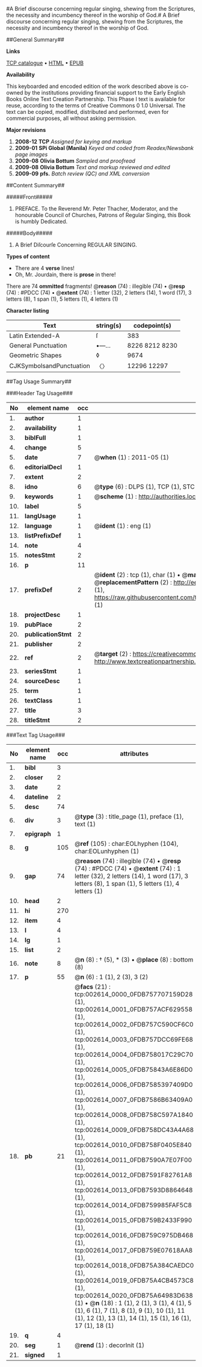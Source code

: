 #A Brief discourse concerning regular singing, shewing from the Scriptures, the necessity and incumbency thereof in the worship of God.#
A Brief discourse concerning regular singing, shewing from the Scriptures, the necessity and incumbency thereof in the worship of God.

##General Summary##

**Links**

[TCP catalogue](http://www.ota.ox.ac.uk/tcp/)  • 
[HTML](http://tei.it.ox.ac.uk/tcp/Texts-HTML/free/N02/N02194.html)  • 
[EPUB](http://tei.it.ox.ac.uk/tcp/Texts-EPUB/free/N02/N02194.epub)

**Availability**

This keyboarded and encoded edition of the
	       work described above is co-owned by the institutions
	       providing financial support to the Early English Books
	       Online Text Creation Partnership. This Phase I text is
	       available for reuse, according to the terms of Creative
	       Commons 0 1.0 Universal. The text can be copied,
	       modified, distributed and performed, even for
	       commercial purposes, all without asking permission.

**Major revisions**

1. __2008-12__ __TCP__ *Assigned for keying and markup*
1. __2009-01__ __SPi Global (Manila)__ *Keyed and coded from Readex/Newsbank page images*
1. __2009-08__ __Olivia Bottum__ *Sampled and proofread*
1. __2009-08__ __Olivia Bottum__ *Text and markup reviewed and edited*
1. __2009-09__ __pfs.__ *Batch review (QC) and XML conversion*

##Content Summary##

#####Front#####

1. PREFACE. To the Reverend Mr. Peter Thacher, Moderator, and the honourable Council of Churches, Patrons of Regular Singing, this Book is humbly Dedicated.

#####Body#####

1. A Brief Diſcourſe Concerning REGULAR SINGING.

**Types of content**

  * There are 4 **verse** lines!
  * Oh, Mr. Jourdain, there is **prose** in there!

There are 74 **ommitted** fragments! 
 @__reason__ (74) : illegible (74)  •  @__resp__ (74) : #PDCC (74)  •  @__extent__ (74) : 1 letter (32), 2 letters (14), 1 word (17), 3 letters (8), 1 span (1), 5 letters (1), 4 letters (1)

**Character listing**


|Text|string(s)|codepoint(s)|
|---|---|---|
|Latin Extended-A|ſ|383|
|General Punctuation|•—…|8226 8212 8230|
|Geometric Shapes|◊|9674|
|CJKSymbolsandPunctuation|〈〉|12296 12297|

##Tag Usage Summary##

###Header Tag Usage###

|No|element name|occ|attributes|
|---|---|---|---|
|1.|__author__|1||
|2.|__availability__|1||
|3.|__biblFull__|1||
|4.|__change__|5||
|5.|__date__|7| @__when__ (1) : 2011-05 (1)|
|6.|__editorialDecl__|1||
|7.|__extent__|2||
|8.|__idno__|6| @__type__ (6) : DLPS (1), TCP (1), STC (1), NOTIS (1), IMAGE-SET (1), EVANS-CITATION (1)|
|9.|__keywords__|1| @__scheme__ (1) : http://authorities.loc.gov/ (1)|
|10.|__label__|5||
|11.|__langUsage__|1||
|12.|__language__|1| @__ident__ (1) : eng (1)|
|13.|__listPrefixDef__|1||
|14.|__note__|4||
|15.|__notesStmt__|2||
|16.|__p__|11||
|17.|__prefixDef__|2| @__ident__ (2) : tcp (1), char (1)  •  @__matchPattern__ (2) : ([0-9\-]+):([0-9IVX]+) (1), (.+) (1)  •  @__replacementPattern__ (2) : http://eebo.chadwyck.com/downloadtiff?vid=$1&page=$2 (1), https://raw.githubusercontent.com/textcreationpartnership/Texts/master/tcpchars.xml#$1 (1)|
|18.|__projectDesc__|1||
|19.|__pubPlace__|2||
|20.|__publicationStmt__|2||
|21.|__publisher__|2||
|22.|__ref__|2| @__target__ (2) : https://creativecommons.org/publicdomain/zero/1.0/ (1), http://www.textcreationpartnership.org/docs/. (1)|
|23.|__seriesStmt__|1||
|24.|__sourceDesc__|1||
|25.|__term__|1||
|26.|__textClass__|1||
|27.|__title__|3||
|28.|__titleStmt__|2||


###Text Tag Usage###

|No|element name|occ|attributes|
|---|---|---|---|
|1.|__bibl__|3||
|2.|__closer__|2||
|3.|__date__|2||
|4.|__dateline__|2||
|5.|__desc__|74||
|6.|__div__|3| @__type__ (3) : title_page (1), preface (1), text (1)|
|7.|__epigraph__|1||
|8.|__g__|105| @__ref__ (105) : char:EOLhyphen (104), char:EOLunhyphen (1)|
|9.|__gap__|74| @__reason__ (74) : illegible (74)  •  @__resp__ (74) : #PDCC (74)  •  @__extent__ (74) : 1 letter (32), 2 letters (14), 1 word (17), 3 letters (8), 1 span (1), 5 letters (1), 4 letters (1)|
|10.|__head__|2||
|11.|__hi__|270||
|12.|__item__|4||
|13.|__l__|4||
|14.|__lg__|1||
|15.|__list__|2||
|16.|__note__|8| @__n__ (8) : † (5), * (3)  •  @__place__ (8) : bottom (8)|
|17.|__p__|55| @__n__ (6) : 1 (1), 2 (3), 3 (2)|
|18.|__pb__|21| @__facs__ (21) : tcp:002614_0000_0FDB757707159D28 (1), tcp:002614_0001_0FDB757ACF629558 (1), tcp:002614_0002_0FDB757C590CF6C0 (1), tcp:002614_0003_0FDB757DCC69FE68 (1), tcp:002614_0004_0FDB758017C29C70 (1), tcp:002614_0005_0FDB75843A6E86D0 (1), tcp:002614_0006_0FDB7585397409D0 (1), tcp:002614_0007_0FDB7586B63409A0 (1), tcp:002614_0008_0FDB758C597A1840 (1), tcp:002614_0009_0FDB758DC43A4A68 (1), tcp:002614_0010_0FDB758F0405E840 (1), tcp:002614_0011_0FDB7590A7E07F00 (1), tcp:002614_0012_0FDB7591F82761A8 (1), tcp:002614_0013_0FDB7593D8864648 (1), tcp:002614_0014_0FDB759985FAF5C8 (1), tcp:002614_0015_0FDB759B2433F990 (1), tcp:002614_0016_0FDB759C975DB468 (1), tcp:002614_0017_0FDB759E07618AA8 (1), tcp:002614_0018_0FDB75A384CAEDC0 (1), tcp:002614_0019_0FDB75A4CB4573C8 (1), tcp:002614_0020_0FDB75A64983D638 (1)  •  @__n__ (18) : 1 (1), 2 (1), 3 (1), 4 (1), 5 (1), 6 (1), 7 (1), 8 (1), 9 (1), 10 (1), 11 (1), 12 (1), 13 (1), 14 (1), 15 (1), 16 (1), 17 (1), 18 (1)|
|19.|__q__|4||
|20.|__seg__|1| @__rend__ (1) : decorInit (1)|
|21.|__signed__|1||
